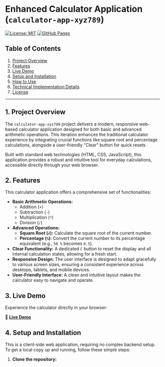 # Enhanced Calculator Application (`calculator-app-xyz789`)

[![License: MIT](https://img.shields.io/badge/License-MIT-yellow.svg)](https://opensource.org/licenses/MIT)
[![GitHub Pages](https://img.shields.io/badge/Live%20Demo-GitHub%20Pages-blue.svg)](https://RisheekeshKG.github.io/calculator-app-xyz789/)

## Table of Contents

1.  [Project Overview](#1-project-overview)
2.  [Features](#2-features)
3.  [Live Demo](#3-live-demo)
4.  [Setup and Installation](#4-setup-and-installation)
5.  [How to Use](#5-how-to-use)
6.  [Technical Implementation Details](#6-technical-implementation-details)
7.  [License](#7-license)

---

## 1. Project Overview

The `calculator-app-xyz789` project delivers a modern, responsive web-based calculator application designed for both basic and advanced arithmetic operations. This iteration enhances the traditional calculator experience by integrating crucial functions like square root and percentage calculations, alongside a user-friendly "Clear" button for quick resets.

Built with standard web technologies (HTML, CSS, JavaScript), this application provides a robust and intuitive tool for everyday calculations, accessible directly through your web browser.

## 2. Features

This calculator application offers a comprehensive set of functionalities:

*   **Basic Arithmetic Operations:**
    *   Addition (`+`)
    *   Subtraction (`-`)
    *   Multiplication (`*`)
    *   Division (`/`)
*   **Advanced Operations:**
    *   **Square Root (`√`):** Calculate the square root of the current number.
    *   **Percentage (`%`):** Convert the current number to its percentage equivalent (e.g., `50 %` becomes `0.5`).
*   **Clear Functionality:** A dedicated `C` button to reset the display and all internal calculation states, allowing for a fresh start.
*   **Responsive Design:** The user interface is designed to adapt gracefully to various screen sizes, ensuring a consistent experience across desktops, tablets, and mobile devices.
*   **User-Friendly Interface:** A clean and intuitive layout makes the calculator easy to navigate and operate.

## 3. Live Demo

Experience the calculator directly in your browser:

🔗 [**Live Demo**](https://RisheekeshKG.github.io/calculator-app-xyz789/)

## 4. Setup and Installation

This is a client-side web application, requiring no complex backend setup. To get a local copy up and running, follow these simple steps:

1.  **Clone the repository:**